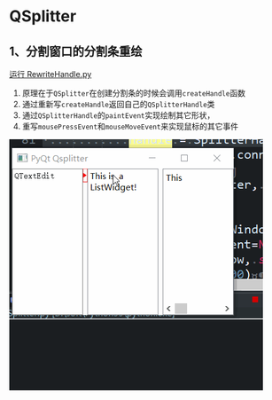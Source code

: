 # QSplitter

## 1、分割窗口的分割条重绘
[运行 RewriteHandle.py](RewriteHandle.py)

1. 原理在于`QSplitter`在创建分割条的时候会调用`createHandle`函数
1. 通过重新写`createHandle`返回自己的`QSplitterHandle`类
1. 通过`QSplitterHandle`的`paintEvent`实现绘制其它形状，
1. 重写`mousePressEvent`和`mouseMoveEvent`来实现鼠标的其它事件

![RewriteHandle](ScreenShot/RewriteHandle.gif)